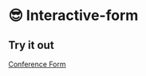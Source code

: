 # 😎 Interactive-form

## Try it out
[Conference Form](https://tinniaru3005.github.io/Interactive-form/)
